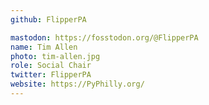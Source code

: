 ```yaml
---
github: FlipperPA

mastodon: https://fosstodon.org/@FlipperPA
name: Tim Allen
photo: tim-allen.jpg
role: Social Chair
twitter: FlipperPA
website: https://PyPhilly.org/
---
```

